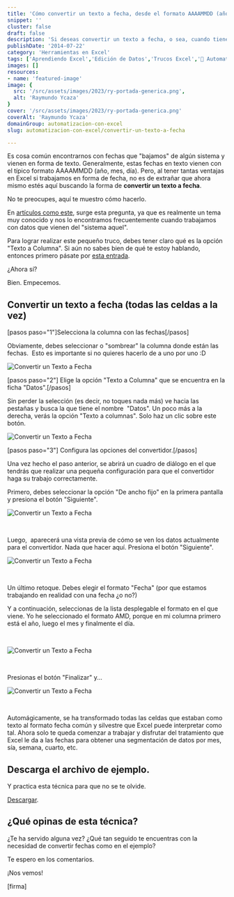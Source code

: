 ```yaml
---
title: 'Cómo convertir un texto a fecha, desde el formato AAAAMMDD (año, mes día)'
snippet: ''
cluster: false
draft: false 
description: 'Si deseas convertir un texto a fecha, o sea, cuando tienes la fecha en formato año, mes y día; entonces aquí te muestro cómo hacerlo.'
publishDate: '2014-07-22'
category: 'Herramientas en Excel'
tags: ['Aprendiendo Excel','Edición de Datos','Trucos Excel','🤖 Automatización con Excel']
images: []
resources: 
- name: 'featured-image'
image: {
  src: '/src/assets/images/2023/ry-portada-generica.png',
  alt: 'Raymundo Ycaza'
}
cover: '/src/assets/images/2023/ry-portada-generica.png'
coverAlt: 'Raymundo Ycaza'
domainGroup: automatizacion-con-excel
slug: automatizacion-con-excel/convertir-un-texto-a-fecha

---
```


Es cosa común encontrarnos con fechas que "bajamos" de algún sistema y vienen en forma de texto. Generalmente, estas fechas en texto vienen con el típico formato AAAAMMDD (año, mes, día). Pero, al tener tantas ventajas en Excel si trabajamos en forma de fecha, no es de extrañar que ahora mismo estés aquí buscando la forma de **convertir un texto a fecha**.

No te preocupes, aquí te muestro cómo hacerlo.

En [artículos como este](http://raymundoycaza.com/diferencia-de-fechas-en-excel/ "Diferencia de fechas en Excel: mostrar como texto"), surge esta pregunta, ya que es realmente un tema muy conocido y nos lo encontramos frecuentemente cuando trabajamos con datos que vienen del "sistema aquel".

Para lograr realizar este pequeño truco, debes tener claro qué es la opción "Texto a Columna". Si aún no sabes bien de qué te estoy hablando, entonces primero pásate por [esta entrada](http://raymundoycaza.com/usando-la-opcion-texto-en-columna/ "Usando la opción Texto en Columna").

¿Ahora sí?

Bien. Empecemos.

## Convertir un texto a fecha (todas las celdas a la vez)

\[pasos paso="1"\]Selecciona la columna con las fechas\[/pasos\]

Obviamente, debes seleccionar o "sombrear" la columna donde están las fechas.  Esto es importante si no quieres hacerlo de a uno por uno :D

![Convertir un Texto a Fecha](/src/assets/images/2023/convertir-un-texto-a-fecha_002.jpg)

\[pasos paso="2"\] Elige la opción "Texto a Columna" que se encuentra en la ficha "Datos".\[/pasos\]

Sin perder la selección (es decir, no toques nada más) ve hacia las pestañas y busca la que tiene el nombre  "Datos". Un poco más a la derecha, verás la opción "Texto a columnas". Solo haz un clic sobre este botón.

![Convertir un Texto a Fecha](/src/assets/images/2023/convertir-un-texto-a-fecha_003.jpg)

\[pasos paso="3"\] Configura las opciones del convertidor.\[/pasos\]

Una vez hecho el paso anterior, se abrirá un cuadro de diálogo en el que tendrás que realizar una pequeña configuración para que el convertidor haga su trabajo correctamente.

Primero, debes seleccionar la opción "De ancho fijo" en la primera pantalla y presiona el botón "Siguiente".

![Convertir un Texto a Fecha](/src/assets/images/2023/convertir-un-texto-a-fecha_004.jpg)

 

Luego,  aparecerá una vista previa de cómo se ven los datos actualmente para el convertidor. Nada que hacer aquí. Presiona el botón "Siguiente".

![Convertir un Texto a Fecha](/src/assets/images/2023/convertir-un-texto-a-fecha_005.jpg)

 

Un último retoque. Debes elegir el formato "Fecha" (por que estamos trabajando en realidad con una fecha ¿o no?)

Y a continuación, seleccionas de la lista desplegable el formato en el que viene. Yo he seleccionado el formato AMD, porque en mi columna primero está el año, luego el mes y finalmente el día.

 

![Convertir un Texto a Fecha](/src/assets/images/2023/convertir-un-texto-a-fecha_006.jpg)

 

Presionas el botón "Finalizar" y...

![Convertir un Texto a Fecha](/src/assets/images/2023/convertir-un-texto-a-fecha_007.jpg)

 

Automágicamente, se ha transformado todas las celdas que estaban como texto al formato fecha común y silvestre que Excel puede interpretar como tal. Ahora solo te queda comenzar a trabajar y disfrutar del tratamiento que Excel le da a las fechas para obtener una segmentación de datos por mes, sía, semana, cuarto, etc.

## Descarga el archivo de ejemplo.

Y practica esta técnica para que no se te olvide.

[Descargar](http://raymundoycaza.com/wp-content/uploads//convertir-un-texto-a-fecha.xlsx "Convertir un texto a fecha").

## ¿Qué opinas de esta técnica?

¿Te ha servido alguna vez? ¿Qué tan seguido te encuentras con la necesidad de convertir fechas como en el ejemplo?

Te espero en los comentarios.

¡Nos vemos!

\[firma\]
